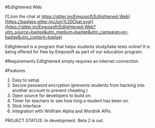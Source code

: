 #Edlightened Web

[![Join the chat at https://gitter.im/Emposoft/Edlightened-Web](https://badges.gitter.im/Join%20Chat.svg)](https://gitter.im/Emposoft/Edlightened-Web?utm_source=badge&utm_medium=badge&utm_campaign=pr-badge&utm_content=badge)

Edlightened is a program that helps students study/take tests online! It is being offered for free by Emposoft as part of our education program. 


#Requirements
Edlightened simply requires an internet connection.

#Features
1. Easy to setup
2. Secure password encryption (prevents students from hacking into another account to prevent cheating.)
3. Open source for developers to build on.
4. Timer for teachers to see how long a student has been on. 
5. Slick interface
6. Integration with Wolfram Alpha and Wordnik APIs. 


PROJECT STATUS: In development. Beta 2 is out. 
